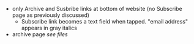 - only Archive and Susbribe links at bottom of website (no Subscribe page as previously discussed)
    - Subscribe link becomes a text field when tapped. "email address" appears in gray italics
- archive page _see files_
